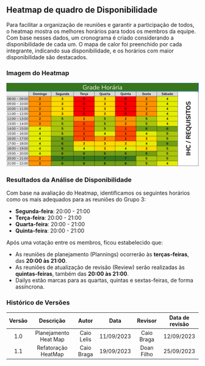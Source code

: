 
## Heatmap de quadro de Disponibilidade

Para facilitar a organização de reuniões e garantir a participação de todos, o heatmap mostra os melhores horários para todos os membros da equipe. Com base nesses dados, um cronograma é criado considerando a disponibilidade de cada um. O mapa de calor foi preenchido por cada integrante, indicando sua disponibilidade, e os horários com maior disponibilidade são destacados.

### **Imagem do Heatmap**

![Heatmap de Disponibilidade](img/heatMap.png)

### **Resultados da Análise de Disponibilidade**

Com base na avaliação do Heatmap, identificamos os seguintes horários como os mais adequados para as reuniões do Grupo 3:

- **Segunda-feira**: 20:00 - 21:00
- **Terça-feira**: 20:00 - 21:00
- **Quarta-feira**: 20:00 - 21:00
- **Quinta-feira**: 20:00 - 21:00

Após uma votação entre os membros, ficou estabelecido que:

- As reuniões de planejamento (Plannings) ocorrerão às **terças-feiras**, das **20:00 às 21:00**.
- As reuniões de atualização de revisão (Review) serão realizadas às **quintas-feiras**, também das **20:00 às 21:00**.
- Dailys estão marcas para as quartas, quintas e sextas-feiras, de forma assíncrona.

### **Histórico de Versões**

| Versão |          Descrição              |     Autor      |      Data      |   Revisor     |    Data de revisão    |  
|:------:|:-------------------------------:|:--------------:|:--------------:|:-------------:|:---------------------:|
|  1.0   | Planejamento Heat Map                 | Caio Lelis   | 11/09/2023   | Caio Braga   | 12/09/2023  |
|  1.1   | Refatoração HeatMap                   | Caio Braga   | 19/09/2023   | Doan Filho   | 25/09/2023  |
